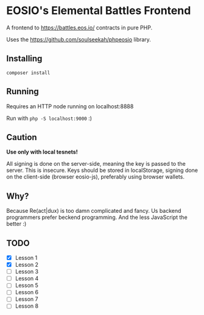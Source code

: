 # EOSIO's Elemental Battles Frontend

A frontend to https://battles.eos.io/ contracts in pure PHP.

Uses the https://github.com/soulseekah/phpeosio library.

## Installing

```
composer install
```

## Running

Requires an HTTP node running on localhost:8888

Run with `php -S localhost:9000` :)

## Caution

**Use only with local tesnets!**

All signing is done on the server-side, meaning the key is passed to the server. This is insecure. Keys should be stored in localStorage, signing done on the client-side (browser eosio-js), preferably using browser wallets.

## Why?

Because Re(act|dux) is too damn complicated and fancy. Us backend programmers prefer beckend programming. And the less JavaScript the better :)

## TODO

- [x] Lesson 1
- [x] Lesson 2
- [ ] Lesson 3
- [ ] Lesson 4
- [ ] Lesson 5
- [ ] Lesson 6
- [ ] Lesson 7
- [ ] Lesson 8
